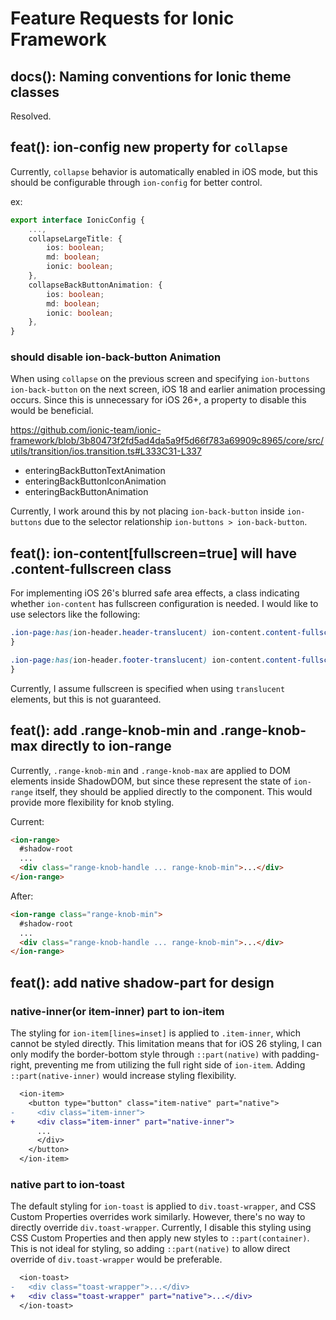 # Feature Requests for Ionic Framework

## docs(): Naming conventions for Ionic theme classes
Resolved.

## feat(): ion-config new property for `collapse`

Currently, `collapse` behavior is automatically enabled in iOS mode, but this should be configurable through `ion-config` for better control.

ex:
```typescript
export interface IonicConfig {
    ...,
    collapseLargeTitle: {
        ios: boolean;
        md: boolean;
        ionic: boolean;
    },
    collapseBackButtonAnimation: {
        ios: boolean;
        md: boolean;
        ionic: boolean;
    },
}
```

### should disable ion-back-button Animation

When using `collapse` on the previous screen and specifying `ion-buttons ion-back-button` on the next screen, iOS 18 and earlier animation processing occurs. Since this is unnecessary for iOS 26+, a property to disable this would be beneficial.

https://github.com/ionic-team/ionic-framework/blob/3b80473f2fd5ad4da5a9f5d66f783a69909c8965/core/src/utils/transition/ios.transition.ts#L333C31-L337
- enteringBackButtonTextAnimation
- enteringBackButtonIconAnimation 
- enteringBackButtonAnimation

Currently, I work around this by not placing `ion-back-button` inside `ion-buttons` due to the selector relationship `ion-buttons > ion-back-button`.


## feat(): ion-content[fullscreen=true] will have .content-fullscreen class

For implementing iOS 26's blurred safe area effects, a class indicating whether `ion-content` has fullscreen configuration is needed.
I would like to use selectors like the following:

```css
.ion-page:has(ion-header.header-translucent) ion-content.content-fullscreen {
}

.ion-page:has(ion-header.footer-translucent) ion-content.content-fullscreen {
}
```

Currently, I assume fullscreen is specified when using `translucent` elements, but this is not guaranteed.


## feat(): add .range-knob-min and .range-knob-max directly to ion-range

Currently, `.range-knob-min` and `.range-knob-max` are applied to DOM elements inside ShadowDOM, but since these represent the state of `ion-range` itself, they should be applied directly to the component.
This would provide more flexibility for knob styling.

Current:
```html
<ion-range>
  #shadow-root
  ...
  <div class="range-knob-handle ... range-knob-min">...</div>
</ion-range>
```

After:
```html
<ion-range class="range-knob-min">
  #shadow-root
  ...
  <div class="range-knob-handle ... range-knob-min">...</div>
</ion-range>
```


## feat(): add native shadow-part for design

### native-inner(or item-inner) part to ion-item
The styling for `ion-item[lines=inset]` is applied to `.item-inner`, which cannot be styled directly. This limitation means that for iOS 26 styling, I can only modify the border-bottom style through `::part(native)` with padding-right, preventing me from utilizing the full right side of `ion-item`. Adding `::part(native-inner)` would increase styling flexibility.

```diff
  <ion-item>
    <button type="button" class="item-native" part="native">
-     <div class="item-inner">
+     <div class="item-inner" part="native-inner">
      ...
      </div>
    </button>
  </ion-item>
```

### native part to ion-toast
The default styling for `ion-toast` is applied to `div.toast-wrapper`, and CSS Custom Properties overrides work similarly. However, there's no way to directly override `div.toast-wrapper`. Currently, I disable this styling using CSS Custom Properties and then apply new styles to `::part(container)`. This is not ideal for styling, so adding `::part(native)` to allow direct override of `div.toast-wrapper` would be preferable.

```diff
  <ion-toast>
-   <div class="toast-wrapper">...</div>
+   <div class="toast-wrapper" part="native">...</div>
  </ion-toast>
```


